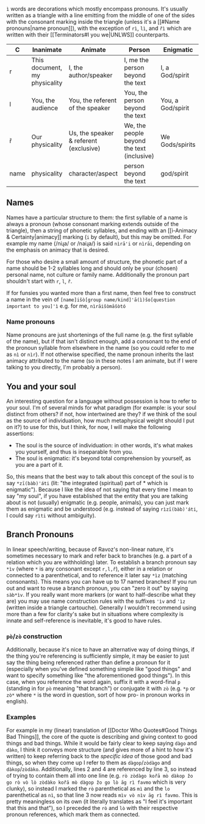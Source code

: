 `ì` words are decorations which mostly encompass pronouns. It's usually written as a triangle with a line emitting from the middle of one of the sides with the consonant marking inside the triangle (unless it's a [[#Name pronouns|name pronoun]]), with the exception of `rì`, `lì`, and `řì` which are written with their [[Terminators#I you we|UNLWS]] counterparts.


C | Inanimate | Animate | Person | Enigmatic
-|-|-|-|-
r | This document, my physicality | I, the author/speaker | I, me the person beyond the text | I, a God/spirit
l | You, the audience | You, the referent of the speaker | You, the person beyond the text | You, a God/spirit
ř | Our physicality | Us, the speaker & referent (exclusive) | We, the people beyond the text (inclusive) | We Gods/spirits
name | physicality | character/aspect | person beyond the text | god/spirit

## Names
Names have a particular structure to them: the first syllable of a name is always a pronoun (whose consonant marking extends outside of the triangle), then a string of phonetic syllables, and ending with an [[i-Animacy & Certainty|animacy]] marking (`i` by default), but this may be omitted. For example my name (/niɻa/ or /naiɻa/) is said `nìrā'i` or `nìrāi`, depending on the emphasis on animacy that is desired.

For those who desire a small amount of structure, the phonetic part of a name should be 1-2 syllables long and should only be your (chosen) personal name, not culture or family name. Additionally the pronoun part shouldn't start with `r`, `l`, `ř`.

If for funsies you wanted more than a first name, then feel free to construct a name in the vein of `[name]išò[group name/kind]'ā(ì)šo[question important to you]'ì` e.g. for me, `nìrāišòmāšòtó`
### Name pronouns
Name pronouns are just shortenings of the full name (e.g. the first syllable of the name), but if that isn't distinct enough, add a consonant to the end of the pronoun syllable from elsewhere in the name (so you could refer to me as `nì` or `nìr`). If not otherwise specified, the name pronoun inherits the last animacy attributed to the name (so in these notes I am animate, but if I were talking to you directly, I'm probably a person).

## You and your soul
An interesting question for a language without possession is how to refer to your soul. I'm of several minds for what paradigm (for example: is your soul distinct from others? if not, how intertwined are they? if we think of the soul as the source of individuation, how much metaphysical weight should I put on it?) to use for this, but I think, for now, I will make the following assertions:
- The soul is the source of individuation: in other words, it's what makes you yourself, and thus is inseparable from you.
- The soul is enigmatic: it's beyond total comprehension by yourself, as you are a part of it.

So, this means that the best way to talk about this concept of the soul is to say `*zī(bàb)'áti` (lit: "the integrated (spiritual) part of \* which is enigmatic"). Because I like the idea of not saying that every time I mean to say "my soul", if you have established that the entity that you are talking about is not (usually) enigmatic (e.g. people, animals), you can just mark them as enigmatic and be understood (e.g. instead of saying `rìzī(bàb)'áti`, I could say `rìti` without ambiguity).

## Branch Pronouns
In linear speech/writing, because of Ravoz's non-linear nature, it's sometimes necessary to mark and refer back to branches (e.g. a part of a relation which you are withholding) later. To establish a branch pronoun say `*ìv` (where `*` is any consonant except `r,l,ř`), either in a relation or connected to a parenthetical, and to reference it later say `*ìz` (matching consonants). This means you can have up to 17 named branches! If you run out and want to reuse a branch pronoun, you can "zero it out" by saying `sàb*ìv`. If you really want more markers (or want to half-describe what they are) you may use name construction rules with the suffixes `'ìv` and `'ìz` (written inside a triangle cartouche).
Generally I wouldn't recommend using more than a few for clarity's sake but in situations where complexity is innate and self-reference is inevitable, it's good to have rules.
### `pò`/`zò` construction
Additionally, because it's nice to have an alternative way of doing things, if the thing you're referencing is sufficiently simple, it may be easier to just say the thing being referenced rather than define a pronoun for it (especially when you've defined something simple like "good things" and want to specify something like "the aforementioned good things"). In this case, when you reference the word again, suffix it with a word-final `p` (standing in for `pò` meaning "that branch") or conjugate it with `zò` (e.g. `*p` or `zò*` where `*` is the word in question, sort of how pro- in pronoun works in english).
### Examples
For example in my (linear) translation of [[Doctor Who Quotes#Good Things Bad Things]], the core of the quote is describing and giving context to good things and bad things. While it would be fairly clear to keep saying `dàgo` and `dàko`, I think it conveys more structure (and gives more of a hint to how it's written) to keep referring back to the *specific idea* of those good and bad things, so when they come up I refer to them as `dàgop`/`zòdàgo` and `dàkop`/`zòdàko`.
Additionally, lines 2 and 4 are referenced by line 3, so instead of trying to contain them all into one line (e.g. `rò zòdàgo kořā mò dàkop žo go rò vò lò zòdàko kořā mò dàgop žo go lò āg rì favmo` which is very clunky), so instead I marked the `rò` parenthetical as `mì` and the `lo` parenthetical as `nì`, so that line 3 now reads `mìv vò nìv āg rì favmo`. This is pretty meaningless on its own (it literally translates as "I feel it's important that this and that"), so I preceded the `rò` and `lò` with their respective pronoun references, which mark them as connected.